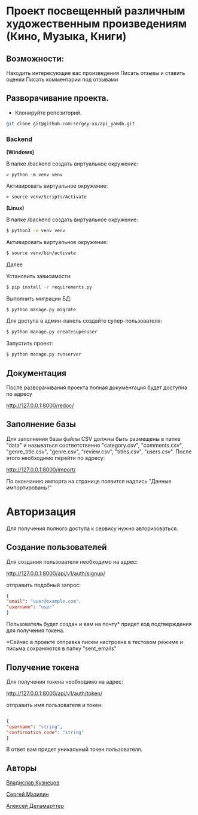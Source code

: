

# Проект посвещенный различным художественным произведениям (Кино, Музыка, Книги)

## Возможности:
Находить интересующие вас произведения
Писать отзывы и ставить оценки
Писать комментарии под отзывами


## Разворачивание проекта.
- Клонируйте репозиторий.
```bash
git clone git@github.com:sergey-xx/api_yamdb.git
```

### Backend
**(Windows)**

В папке /backend создать виртуальное окружение:
```shell
> python -m venv venv
```
Активировать виртуальное окружение:
```shell
> source venv/Scripts/Activate
```

**(Linux)**

В папке /backend создать виртуальное окружение:
  
```bash
$ python3 -m venv venv
```
Активировать виртуальное окружение:
```bash
$ source venv/bin/activate
```

Далее

Установить зависимости:
```bash
$ pip install -r requirements.py
```
Выполнить миграции БД:
```bash
$ python manage.py migrate
```
Для доступа в админ-панель создайте супер-пользователя:
```bash
$ python manage.py createsuperuser
```

Запустить проект:
```bash
$ python manage.py runserver
```

## Документация
После разворачивания проекта полная документация будет доступна по адресу

http://127.0.0.1:8000/redoc/

## Заполнение базы
Для заполнения базы файлы CSV должны быть размещены в папке "data" и называться
соответственно "category.csv", "comments.csv", "genre_title.csv", "genre.csv",
"review.csv", "titles.csv", "users.csv". После этого необходимо перейти по
адресу:

http://127.0.0.1:8000/import/

По окончанию импорта на странице появится надпись "Данные импортированы!"

# Авторизация
Для получения полного доступа к сервису нужно авторизоваться.

## Создание пользователей
Для создания пользователя необходимо на адрес:

http://127.0.0.1:8000/api/v1/auth/signup/ 

отправить подобный запрос:
```json
{
"email": "user@example.com",
"username": "user"
}
```
Пользователь будет создан и вам на почту* придет код подтверждения для 
получения токена.

*Сейчас в проекте отправка писем настроена в тестовом режиме и письма
сохраняются в папку "sent_emails"

## Получение токена
Для получения токена необходимо на адрес:

http://127.0.0.1:8000/api/v1/auth/token/ 

отправить имя пользователя и токен:
```json

{
"username": "string",
"confirmation_code": "string"
}
```
В ответ вам придет уникальный токен пользователя.

## Авторы
[Владислав Кузнецов](https://github.com/Dragonwlad)

[Сергей Мазилин](https://github.com/sergey-xx)

[Алексей  Деламарттер](https://github.com/DelaScott)
